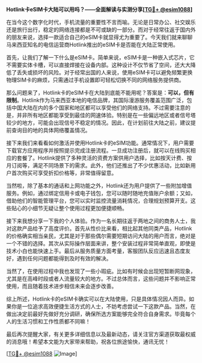 **Hotlink卡eSIM卡大陆可以用吗？——全面解读与实测分享[[TG💪+ @esim1088](https://t.me/s/esim1088)]**

在当今这个数字化时代，手机流量的重要性不言而喻。无论是日常办公、社交娱乐还是旅行出行，稳定的网络连接都是不可或缺的一部分。而对于经常往返于国内外的朋友来说，选择一款适合自己的eSIM卡就显得尤为重要了。今天我们就来聊聊马来西亚知名的电信运营商Hotlink推出的eSIM卡是否能在大陆正常使用。

首先，让我们了解一下什么是eSIM卡。简单来说，eSIM卡是一种嵌入式芯片，它不需要实体卡槽，可以直接焊接在设备内部。这种设计不仅节省了空间，还大大降低了丢失或损坏的风险。对于经常出国的人来说，使用eSIM卡可以避免频繁更换物理SIM卡的麻烦，只需通过手机设置即可轻松切换不同的网络服务提供商。

那么问题来了，Hotlink卡的eSIM卡在大陆到底能不能用呢？答案是：**可以，但有限制**。Hotlink作为马来西亚本地的电信品牌，其国际漫游服务覆盖范围广泛，包括中国大陆在内的多个国家和地区都可以享受他们的网络支持。不过需要注意的是，并非所有地区都能享受到最佳的网速体验。特别是在一些偏远地区或者信号塔较少的地方，可能会出现信号不稳定的情况。因此，在计划前往大陆之前，建议提前查询目的地的具体网络覆盖情况。

接下来我们来看看如何激活并使用Hotlink卡的eSIM功能。通常情况下，用户需要下载官方应用程序并按照提示完成注册流程。一旦成功注册后，就可以在线购买相应的套餐了。Hotlink提供了多种灵活的资费方案供用户选择，比如按天计费、按月订阅等，满足不同场景下的需求。此外，他们还推出了不少优惠活动，比如新用户首次购买可享受折扣价格等，非常值得留意。

当然啦，除了基本的通话和上网功能之外，Hotlink还为用户提供了一些附加增值服务。例如，通过绑定信用卡或电子钱包，您可以随时随地充值账户余额；又如，借助他们的智能管理平台，您可以实时监控流量消耗情况，合理规划预算开支。这些贴心的小细节无疑让整个使用过程更加便捷顺畅。

接下来我想分享一下我的个人体验。作为一名长期往返于两地之间的商务人士，我对这款产品给予了高度评价。首先从性价比来看，相比起其他同类产品，Hotlink的价格确实相当亲民，尤其是对于那些偶尔需要短期访问大陆的用户而言，绝对是一个不错的选择。其次从实际操作层面来讲，整个安装过程非常简单直观，即使是技术小白也能快速上手。最后从服务质量方面考量，客服团队反应迅速且态度友好，遇到任何问题都能得到及时有效的解决。

当然了，在使用过程中我也发现了一些小瑕疵。比如有时候会出现短暂断网现象，尤其是在高峰时段或者人流量较大的地方。不过总体而言，这些问题并不影响正常使用，而且随着技术进步相信未来会逐步改善。

综上所述，Hotlink卡的eSIM卡确实可以在大陆使用，只是具体情况因人而异。如果你是一位追求高效便捷生活方式的人士，不妨考虑尝试一下这款产品。当然，在做出决定前最好先做好充分调研，确保所选方案能够完全符合自身需求。毕竟每个人的生活习惯和工作性质都不同嘛！

最后再次提醒大家，有关更多详细信息以及最新动态，请关注官方渠道获取最权威的消息哦！希望本文能为大家带来帮助，祝各位旅途愉快，通讯无忧！

[[TG💪+ @esim1088](https://t.me/s/esim1088) ![Image](https://i.postimg.cc/4NQfJmqS/Snipaste-2025-05-13-00-14-12.png)]